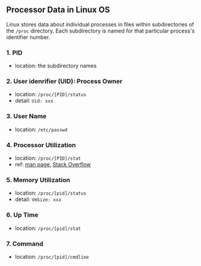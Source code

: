 ## Processor Data in Linux OS

Linux stores data about individual processes in files within subdirectories of the `/proc` directory. Each subdirectory is named for that particular process's identifier number.

### 1. PID

- location: the subdirectory names

### 2. User idenrifier (UID): Process Owner

- location: `/proc/[PID]/status`
- detail: `Uid: xxx`

### 3. User Name

- location: `/etc/passwd`

### 4. Processor Utilization

- location: `/proc/[PID]/stat`
- ref: [man page](https://man7.org/linux/man-pages/man5/proc.5.html), [Stack Overflow](https://stackoverflow.com/questions/16726779/how-do-i-get-the-total-cpu-usage-of-an-application-from-proc-pid-stat/16736599#16736599)

### 5. Memory Utilization

- location: `/proc/[pid]/status`
- detail: `VmSize: xxx`

### 6. Up Time

- location: `/proc/[pid]/stat`

### 7. Command

- location: `/proc/[pid]/cmdline`
